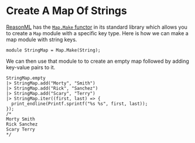 # Create A Map Of Strings

[ReasonML](https://reasonml.github.io/en) has the [`Map.Make`
functor](https://reasonml.github.io/api/Map.Make.html) in its standard
library which allows you to create a `Map` module with a specific key type.
Here is how we can make a map module with string keys.

```reason
module StringMap = Map.Make(String);
```

We can then use that module to to create an empty map followed by adding
key-value pairs to it.

```
StringMap.empty
|> StringMap.add("Morty", "Smith")
|> StringMap.add("Rick", "Sanchez")
|> StringMap.add("Scary", "Terry")
|> StringMap.iter((first, last) => {
  print_endline(Printf.sprintf("%s %s", first, last));
});
/*
Morty Smith
Rick Sanchez
Scary Terry
*/
```
